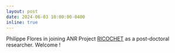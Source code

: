 ```yaml
---
layout: post
date: 2024-06-03 10:00:00-0400
inline: true
---
```

Philippe Flores in joining ANR Project <a href="https://ricochet-anr.github.io/jobs/">RICOCHET</a> as a post-doctoral researcher. Welcome !
